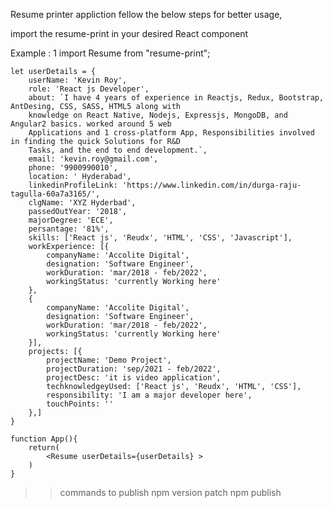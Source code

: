 Resume printer appliction fellow the below steps for better usage,

import the resume-print in your desired React component

Example : 1
    import Resume from "resume-print";

    let userDetails = {
        userName: 'Kevin Roy',
        role: 'React js Developer',
        about: `I have 4 years of experience in Reactjs, Redux, Bootstrap, AntDesing, CSS, SASS, HTML5 along with
        knowledge on React Native, Nodejs, Expressjs, MongoDB, and Angular2 basics. worked around 5 web
        Applications and 1 cross-platform App, Responsibilities involved in finding the quick Solutions for R&D
        Tasks, and the end to end development.`,
        email: 'kevin.roy@gmail.com',
        phone: '9900990010',
        location: ' Hyderabad',
        linkedinProfileLink: 'https://www.linkedin.com/in/durga-raju-tagulla-60a7a3165/',
        clgName: 'XYZ Hyderbad',
        passedOutYear: '2018',
        majorDegree: 'ECE',
        persantage: '81%',
        skills: ['React js', 'Reudx', 'HTML', 'CSS', 'Javascript'],
        workExperience: [{
            companyName: 'Accolite Digital',
            designation: 'Software Engineer',
            workDuration: 'mar/2018 - feb/2022',
            workingStatus: 'currently Working here'
        },
        {
            companyName: 'Accolite Digital',
            designation: 'Software Engineer',
            workDuration: 'mar/2018 - feb/2022',
            workingStatus: 'currently Working here'
        }],
        projects: [{
            projectName: 'Demo Project',
            projectDuration: 'sep/2021 - feb/2022',
            projectDesc: 'it is video application',
            techknowledgeyUsed: ['React js', 'Reudx', 'HTML', 'CSS'],
            responsibility: 'I am a major developer here',
            touchPoints: ''
        },]
    }

    function App(){
        return(
            <Resume userDetails={userDetails} >
        )
    }

 
>> commands to publish
> npm version patch
> npm publish